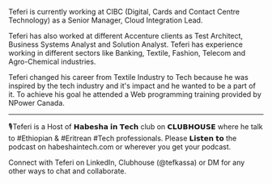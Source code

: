Teferi is currently working at CIBC (Digital, Cards and Contact Centre Technology) as a Senior Manager, Cloud Integration Lead. 

Teferi has also worked at different Accenture clients as Test Architect, Business Systems Analyst and Solution Analyst. Teferi has experience working in different sectors like Banking, Textile, Fashion, Telecom and Agro-Chemical industries. 

Teferi changed his career from Textile Industry to Tech because he was inspired by the tech industry and it's impact and he wanted to be a part of it. To achieve his goal he attended a Web programming training provided by NPower Canada.

__________

🎙Teferi is a Host of 𝗛𝗮𝗯𝗲𝘀𝗵𝗮 𝗶𝗻 𝗧𝗲𝗰𝗵 club on 𝗖𝗟𝗨𝗕𝗛𝗢𝗨𝗦𝗘 where he talk to #Ethiopian & #Eritrean #Tech professionals. Please 𝗟𝗶𝘀𝘁𝗲𝗻 𝘁𝗼 the podcast on habeshaintech.com or wherever you get your podcast. 

Connect with Teferi on LinkedIn, Clubhouse (@tefkassa) or DM for any other ways to chat and collaborate.

<!---
tefkassa/tefkassa is a ✨ special ✨ repository because its `README.md` (this file) appears on your GitHub profile.
You can click the Preview link to take a look at your changes.
--->
